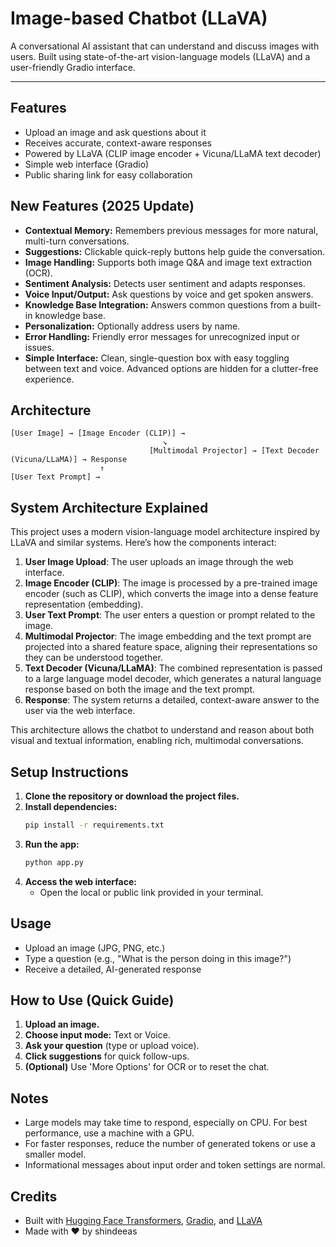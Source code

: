 # Image-based Chatbot (LLaVA)

A conversational AI assistant that can understand and discuss images with users. Built using state-of-the-art vision-language models (LLaVA) and a user-friendly Gradio interface.

---

## Features
- Upload an image and ask questions about it
- Receives accurate, context-aware responses
- Powered by LLaVA (CLIP image encoder + Vicuna/LLaMA text decoder)
- Simple web interface (Gradio)
- Public sharing link for easy collaboration

## New Features (2025 Update)
- **Contextual Memory:** Remembers previous messages for more natural, multi-turn conversations.
- **Suggestions:** Clickable quick-reply buttons help guide the conversation.
- **Image Handling:** Supports both image Q&A and image text extraction (OCR).
- **Sentiment Analysis:** Detects user sentiment and adapts responses.
- **Voice Input/Output:** Ask questions by voice and get spoken answers.
- **Knowledge Base Integration:** Answers common questions from a built-in knowledge base.
- **Personalization:** Optionally address users by name.
- **Error Handling:** Friendly error messages for unrecognized input or issues.
- **Simple Interface:** Clean, single-question box with easy toggling between text and voice. Advanced options are hidden for a clutter-free experience.

## Architecture
```
[User Image] → [Image Encoder (CLIP)] → 
                                  ↘
                               [Multimodal Projector] → [Text Decoder (Vicuna/LLaMA)] → Response
                    ↑
[User Text Prompt] →
```

## System Architecture Explained

This project uses a modern vision-language model architecture inspired by LLaVA and similar systems. Here’s how the components interact:

1. **User Image Upload**: The user uploads an image through the web interface.
2. **Image Encoder (CLIP)**: The image is processed by a pre-trained image encoder (such as CLIP), which converts the image into a dense feature representation (embedding).
3. **User Text Prompt**: The user enters a question or prompt related to the image.
4. **Multimodal Projector**: The image embedding and the text prompt are projected into a shared feature space, aligning their representations so they can be understood together.
5. **Text Decoder (Vicuna/LLaMA)**: The combined representation is passed to a large language model decoder, which generates a natural language response based on both the image and the text prompt.
6. **Response**: The system returns a detailed, context-aware answer to the user via the web interface.

This architecture allows the chatbot to understand and reason about both visual and textual information, enabling rich, multimodal conversations.

## Setup Instructions
1. **Clone the repository or download the project files.**
2. **Install dependencies:**
   ```sh
   pip install -r requirements.txt
   ```
3. **Run the app:**
   ```sh
   python app.py
   ```
4. **Access the web interface:**
   - Open the local or public link provided in your terminal.

## Usage
- Upload an image (JPG, PNG, etc.)
- Type a question (e.g., "What is the person doing in this image?")
- Receive a detailed, AI-generated response

## How to Use (Quick Guide)
1. **Upload an image.**
2. **Choose input mode:** Text or Voice.
3. **Ask your question** (type or upload voice).
4. **Click suggestions** for quick follow-ups.
5. **(Optional)** Use 'More Options' for OCR or to reset the chat.

## Notes
- Large models may take time to respond, especially on CPU. For best performance, use a machine with a GPU.
- For faster responses, reduce the number of generated tokens or use a smaller model.
- Informational messages about input order and token settings are normal.

## Credits
- Built with [Hugging Face Transformers](https://huggingface.co/docs/transformers/index), [Gradio](https://gradio.app/), and [LLaVA](https://llava-vl.github.io/)
- Made with ❤️ by shindeeas
